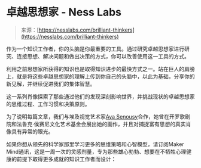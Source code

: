 <!--yml

category: 未分类

date: 2024-05-27 14:44:00

-->

# 卓越思想家 - Ness Labs

> 来源：[https://nesslabs.com/brilliant-thinkers](https://nesslabs.com/brilliant-thinkers)

作为一个知识工作者，你的头脑是你最重要的工具。通过研究卓越思想家进行研究、连接思想、解决问题和做出决策的方式，你可以改善使用这一工具的方式。

利用之前思想家所获得的知识也是取得知识进步的最快方式之一。站在巨人的肩膀上，就是将这些卓越思想家的理解上传到你自己的头脑中，以此为基础，分享你的新见解，并继续促进我们的集体智慧。

这一系列肖像探索了那些通过他们的发现深刻影响世界，并挑战现状的卓越思想家的思维过程、工作习惯和决策原则。

为了说明每篇文章，我们与埃及视觉艺术家[Aya Senousy](https://www.instagram.com/ayasayedsenousy/)合作，她曾在开罗歌剧院和法鲁克·侯赛尼文化艺术基金会展出她的画作，并且对捕捉富有思想的真实肖像具有异常的眼光。

如果你想从领先的科学家那里学习更多的思维策略和心智模型，请订阅Maker Mind通讯，这是一周一次的灵感剂量，专为那些雄心勃勃、想要在不牺牲心理健康的前提下取得更多成就的知识工作者而设计：
